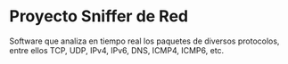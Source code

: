 # Proyecto Sniffer de Red
Software que analiza en tiempo real los paquetes de diversos protocolos,
entre ellos TCP, UDP, IPv4, IPv6, DNS, ICMP4, ICMP6, etc.
